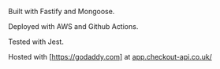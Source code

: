Built with Fastify and Mongoose.

Deployed with AWS and Github Actions.

Tested with Jest.

Hosted with [https://godaddy.com] at [app.checkout-api.co.uk/](https://app.checkout-api.co.uk)